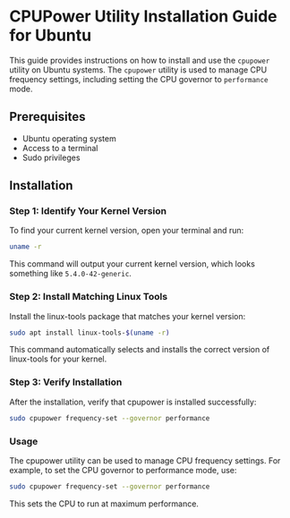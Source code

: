 # CPUPower Utility Installation Guide for Ubuntu

This guide provides instructions on how to install and use the `cpupower` utility on Ubuntu systems. The `cpupower` utility is used to manage CPU frequency settings, including setting the CPU governor to `performance` mode.

## Prerequisites

- Ubuntu operating system
- Access to a terminal
- Sudo privileges

## Installation

### Step 1: Identify Your Kernel Version

To find your current kernel version, open your terminal and run:

```bash
uname -r
```

This command will output your current kernel version, which looks something like `5.4.0-42-generic`.

### Step 2: Install Matching Linux Tools
Install the linux-tools package that matches your kernel version:

```bash
sudo apt install linux-tools-$(uname -r)
```

This command automatically selects and installs the correct version of linux-tools for your kernel.

### Step 3: Verify Installation
After the installation, verify that cpupower is installed successfully:

```bash
sudo cpupower frequency-set --governor performance
```

### Usage

The cpupower utility can be used to manage CPU frequency settings. For example, to set the CPU governor to performance mode, use:

```bash
sudo cpupower frequency-set --governor performance
```

This sets the CPU to run at maximum performance.

